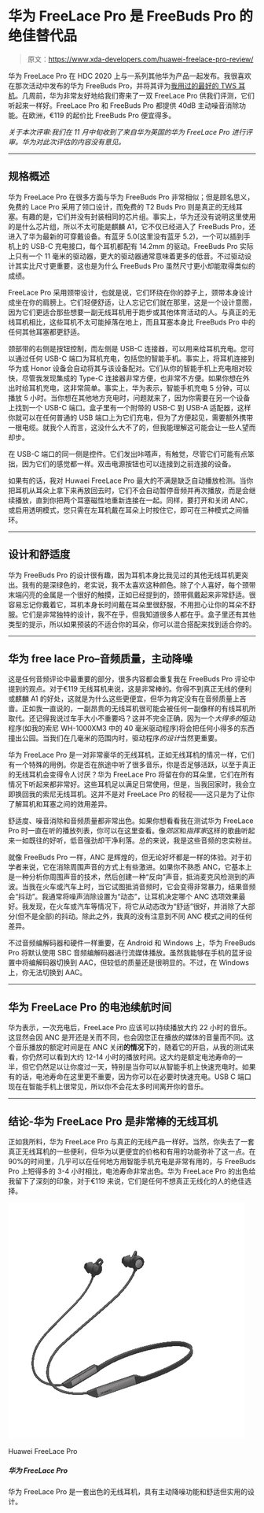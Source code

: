 # 华为 FreeLace Pro 是 FreeBuds Pro 的绝佳替代品

> 原文：<https://www.xda-developers.com/huawei-freelace-pro-review/>

华为 FreeLace Pro 在 HDC 2020 上与一系列其他华为产品一起发布。我很喜欢在那次活动中发布的华为 FreeBuds Pro，并将其评为[我用过的最好的 TWS 耳机](https://www.xda-developers.com/huawei-freebuds-pro-review/)。几周前，华为非常友好地给我们寄来了一双 FreeLace Pro 供我们评测，它们听起来一样好。FreeLace Pro 和 FreeBuds Pro 都提供 40dB 主动噪音消除功能。在欧洲，€119 的起价比 FreeBuds Pro 便宜得多。

*关于本次评审:我们在 11 月中旬收到了来自华为英国的华为 FreeLace Pro 进行评审。华为对此次评估的内容没有意见。*

* * *

## 规格概述

华为 FreeLace Pro 在很多方面与华为 FreeBuds Pro 非常相似；但是顾名思义，免费的 Lace Pro 采用了领口设计，而免费的 T2 Buds Pro 则是真正的无线耳塞。有趣的是，它们并没有封装相同的芯片组。事实上，华为还没有说明这里使用的是什么芯片组，所以不太可能是麒麟 A1，它不仅已经进入了 FreeBuds Pro，还进入了华为最新的可穿戴设备。有蓝牙 5.0(这里没有蓝牙 5.2)，一个可以插到手机上的 USB-C 充电接口，每个耳机都配有 14.2mm 的驱动。FreeBuds Pro 实际上只有一个 11 毫米的驱动器，更大的驱动器通常意味着更多的低音。不过驱动设计其实比尺寸更重要，这也是为什么 FreeBuds Pro 虽然尺寸更小却能取得类似的成绩。

FreeLace Pro 采用颈带设计，也就是说，它们环绕在你的脖子上，颈带本身设计成坐在你的肩膀上。它们轻便舒适，让人忘记它们就在那里，这是一个设计意图，因为它们更适合那些想要一副无线耳机用于跑步或其他体育活动的人。与真正的无线耳机相比，这些耳机不太可能掉落在地上，而且耳塞本身比 FreeBuds Pro 中的任何其他耳塞都更舒适。

颈部带的右侧是按钮控制，而左侧是 USB-C 连接器，可以用来给耳机充电。您可以通过任何 USB-C 端口为耳机充电，包括您的智能手机。事实上，将耳机连接到华为或 Honor 设备会自动将其与该设备配对。它们从你的智能手机上充电相对较快，尽管我发现集成的 Type-C 连接器非常方便，也非常不方便。如果你想在外出时给耳机充电，这非常简单。事实上，华为表示，智能手机充电 5 分钟，可以播放 5 小时。当你想在其他地方充电时，问题就来了，因为你需要在另一个设备上找到一个 USB-C 端口。盒子里有一个附带的 USB-C 到 USB-A 适配器，这样你就可以在任何普通的 USB 端口上为它们充电，但为了方便起见，需要额外携带一根电缆。就我个人而言，这没什么大不了的，但我能理解这可能会让一些人望而却步。

在 USB-C 端口的同一侧是控件。它们发出咔嗒声，有触觉，尽管它们可能有点笨拙，因为它们的感觉都一样。双击电源按钮也可以连接到之前连接的设备。

如果有的话，我对 Huwaei FreeLace Pro 最大的不满是缺乏自动播放检测。当你把耳机从耳朵上拿下来再放回去时，它们不会自动暂停音频并再次播放，而是会继续播放，直到你把两个耳塞磁性地重新连接在一起。同样，要打开和关闭 ANC，或启用透明模式，您只需在左耳机戴在耳朵上时按住它，即可在三种模式之间循环。

* * *

## 设计和舒适度

华为 FreeBuds Pro 的设计很有趣，因为耳机本身比我见过的其他无线耳机更突出。我有的是深绿色的，老实说，我不太喜欢这种颜色。除了个人喜好，每个颈带末端闪亮的金属是一个很好的触摸，正如已经提到的，颈带佩戴起来非常舒适。很容易忘记你戴着它，耳机本身长时间戴在耳朵里很舒服，不用担心让你的耳朵不舒服。它们是非常独特的设计，我不在乎，但我知道很多人都在乎。盒子里还有其他类型的提示，所以如果预装的不适合你的耳朵，你可以混合搭配来找到适合你的。

* * *

## 华为 free lace Pro–音频质量，主动降噪

这是任何音频评论中最重要的部分，很多内容都会重复我在 FreeBuds Pro 评论中提到的观点。对于€119 无线耳机来说，这是非常棒的。你得不到真正无线的便利或麒麟 A1 的好处，这就是为什么这些更便宜，但华为肯定没有在音频质量上吝啬。正如我一直说的，一副昂贵的无线耳机很可能会被任何一副像样的有线耳机所取代。还记得我说过车手大小不重要吗？这并不完全正确，因为一个*大得多的*驱动程序(如我的索尼 WH-1000XM3 中的 40 毫米驱动程序)将会把任何小得多的东西撞出公园。当我们在几毫米的范围内时，驱动程序*的设计*当然更重要。

华为 FreeLace Pro 是一对非常豪华的无线耳机，正如无线耳机的情况一样，它们有一个特殊的用例。你是否在旅途中听了很多音乐，你是否足够活跃，以至于真正的无线耳机会变得令人讨厌？华为 FreeLace Pro 将留在你的耳朵里，它们在所有情况下听起来都非常好。这些耳机足以满足日常使用，但是，当我回家时，我会立即换回我的索尼无线耳机。这并不是对 FreeLace Pro 的轻视——这只是为了让你了解耳机和耳塞之间的效用差异。

舒适度、噪音消除和音频质量都非常出色。如果你想看看我在测试华为 FreeLace Pro 时一直在听的播放列表，你可以在这里查看。像*郊区*和*指挥家*这样的歌曲听起来一如既往的好听，低音强劲却干净利落。总的来说，我是这些音频的忠实粉丝。

就像 FreeBuds Pro 一样，ANC 是辉煌的，但无论好坏都是一样的体验。对于初学者来说，它在消除周围声音的方式上有些激进。如果你不熟悉 ANC，它基本上是一种分析你周围声音的技术，然后创建一种“反向”声音，抵消麦克风检测到的声波。当我在火车或汽车上时，当它试图抵消音频时，它会变得非常暴力，结果音频会“抖动”。我通常将噪声消除设置为“动态”，让耳机决定哪个 ANC 选项效果最好。我发现，在火车或汽车等情况下，将它从动态改为“舒适”很好，并消除了大部分(但不是全部)的抖动。除此之外，我真的没有注意到不同 ANC 模式之间的任何差异。

不过音频编解码器和硬件一样重要，在 Android 和 Windows 上，华为 FreeBuds Pro 将默认使用 SBC 音频编解码器进行流媒体播放。虽然我能够在手机的蓝牙设置中将编解码器切换到 AAC，但较低的质量还是很明显的。不过，在 Windows 上，你无法切换到 AAC。

* * *

## 华为 FreeLace Pro 的电池续航时间

华为表示，一次充电后，FreeLace Pro 应该可以持续播放大约 22 小时的音乐。这显然会因 ANC 是开还是关而不同，也会因您正在播放的媒体的音量而不同。这个音乐播放的额定时间是在 ANC 关闭**的情况下**的，随着它的开启，从我的测试来看，你仍然可以看到大约 12-14 小时的播放时间。这大约是额定电池寿命的一半，但它仍然足以让你度过一天，特别是当你可以从智能手机上快速充电时。如果有的话，电池寿命在这里更不重要，因为你可以在必要时快速充电。USB C 端口现在在智能手机上很常见，所以你不会花太多时间离开你的音乐。

* * *

## 结论-华为 FreeLace Pro 是非常棒的无线耳机

正如我所料，华为 FreeLace Pro 与真正的无线产品一样好。当然，你失去了一套真正无线耳机的一些便利，但华为以更便宜的价格和有用的功能弥补了这一点。在 90%的时间里，几乎可以在任何地方用智能手机充电是非常有用的，与 FreeBuds Pro 上短得多的 3-4 小时相比，电池寿命非常出色。华为 FreeLace Pro 的出色给我留下了深刻的印象，对于€119 来说，它们是任何不想真正无线化的人的绝佳选择。

 <picture>![The Huawei FreeLace Pro are a fantastic set of wireless earphones, featuring active noise cancelling and a comfortable but functional design.](img/d6daf2b3fca5e45244903117af4497ee.png)</picture> 

Huawei FreeLace Pro

##### 华为 FreeLace Pro

华为 FreeLace Pro 是一套出色的无线耳机，具有主动降噪功能和舒适但实用的设计。